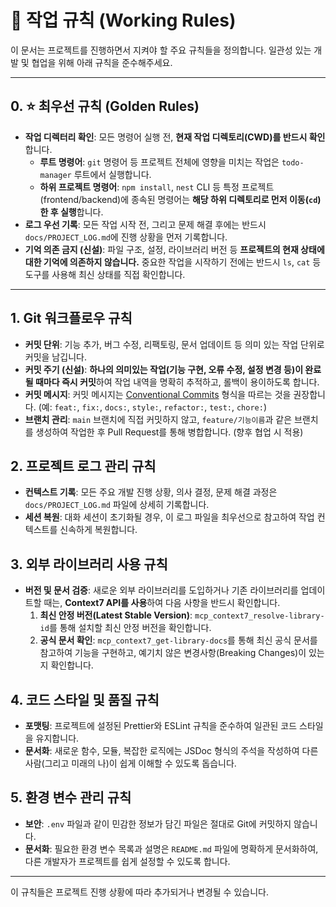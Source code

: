 # 📝 작업 규칙 (Working Rules)

이 문서는 프로젝트를 진행하면서 지켜야 할 주요 규칙들을 정의합니다. 일관성 있는 개발 및 협업을 위해 아래 규칙을 준수해주세요.

---

## 0. ⭐️ 최우선 규칙 (Golden Rules)

- **작업 디렉터리 확인**: 모든 명령어 실행 전, **현재 작업 디렉토리(CWD)를 반드시 확인**합니다. 
    - **루트 명령어**: `git` 명령어 등 프로젝트 전체에 영향을 미치는 작업은 `todo-manager` 루트에서 실행합니다.
    - **하위 프로젝트 명령어**: `npm install`, `nest` CLI 등 특정 프로젝트(frontend/backend)에 종속된 명령어는 **해당 하위 디렉토리로 먼저 이동(`cd`)한 후 실행**합니다.
- **로그 우선 기록**: 모든 작업 시작 전, 그리고 문제 해결 후에는 반드시 `docs/PROJECT_LOG.md`에 진행 상황을 먼저 기록합니다.
- **기억 의존 금지 (신설)**: 파일 구조, 설정, 라이브러리 버전 등 **프로젝트의 현재 상태에 대한 기억에 의존하지 않습니다.** 중요한 작업을 시작하기 전에는 반드시 `ls`, `cat` 등 도구를 사용해 최신 상태를 직접 확인합니다.

---

## 1. Git 워크플로우 규칙

- **커밋 단위**: 기능 추가, 버그 수정, 리팩토링, 문서 업데이트 등 의미 있는 작업 단위로 커밋을 남깁니다.
- **커밋 주기 (신설)**: **하나의 의미있는 작업(기능 구현, 오류 수정, 설정 변경 등)이 완료될 때마다 즉시 커밋**하여 작업 내역을 명확히 추적하고, 롤백이 용이하도록 합니다.
- **커밋 메시지**: 커밋 메시지는 [Conventional Commits](https://www.conventionalcommits.org/) 형식을 따르는 것을 권장합니다. (예: `feat:`, `fix:`, `docs:`, `style:`, `refactor:`, `test:`, `chore:`)
- **브랜치 관리**: `main` 브랜치에 직접 커밋하지 않고, `feature/기능이름`과 같은 브랜치를 생성하여 작업한 후 Pull Request를 통해 병합합니다. (향후 협업 시 적용)

## 2. 프로젝트 로그 관리 규칙

- **컨텍스트 기록**: 모든 주요 개발 진행 상황, 의사 결정, 문제 해결 과정은 `docs/PROJECT_LOG.md` 파일에 상세히 기록합니다.
- **세션 복원**: 대화 세션이 초기화될 경우, 이 로그 파일을 최우선으로 참고하여 작업 컨텍스트를 신속하게 복원합니다.

## 3. 외부 라이브러리 사용 규칙

- **버전 및 문서 검증**: 새로운 외부 라이브러리를 도입하거나 기존 라이브러리를 업데이트할 때는, **Context7 API를 사용**하여 다음 사항을 반드시 확인합니다.
    1.  **최신 안정 버전(Latest Stable Version)**: `mcp_context7_resolve-library-id`를 통해 설치할 최신 안정 버전을 확인합니다.
    2.  **공식 문서 확인**: `mcp_context7_get-library-docs`를 통해 최신 공식 문서를 참고하여 기능을 구현하고, 예기치 않은 변경사항(Breaking Changes)이 있는지 확인합니다.

## 4. 코드 스타일 및 품질 규칙

- **포맷팅**: 프로젝트에 설정된 Prettier와 ESLint 규칙을 준수하여 일관된 코드 스타일을 유지합니다.
- **문서화**: 새로운 함수, 모듈, 복잡한 로직에는 JSDoc 형식의 주석을 작성하여 다른 사람(그리고 미래의 나)이 쉽게 이해할 수 있도록 돕습니다.

## 5. 환경 변수 관리 규칙

- **보안**: `.env` 파일과 같이 민감한 정보가 담긴 파일은 절대로 Git에 커밋하지 않습니다.
- **문서화**: 필요한 환경 변수 목록과 설명은 `README.md` 파일에 명확하게 문서화하여, 다른 개발자가 프로젝트를 쉽게 설정할 수 있도록 합니다.

---
이 규칙들은 프로젝트 진행 상황에 따라 추가되거나 변경될 수 있습니다. 